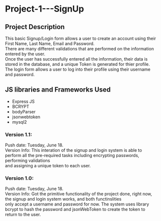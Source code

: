 # Project-1---SignUp
## Project Description
This basic Signup/Login form allows a user to create an account using their First Name, Last Name, Email and Password. <br/>
There are many different validations that are performed on the information entered by the user. <br/>
Once the user has successfully entered all the information, their data is stored in the database, and a unique Token is generated for thier profile. <br/>
The login form allows a user to log into their profile using their username and password.<br/>
## JS libraries and Frameworks Used
* Express JS
* BCRYPT
* bodyParser
* jsonwebtoken
* mysql2
### Version 1.1:
Push date: Tuesday, June 18. <br/>
Version Info: This interation of the signup and login system is able to perform all the pre-required tasks including encrypting passwords, performing validations <br/>
and assigning a unique token to each user.<br/>
### Version 1.0:
Push date: Tuesday, June 18.<br/>
Version Info: Got the primitive functionality of the project done, right now, the signup and login system works, and both functinslities <br/>only accept a username and password for now. The system uses library bcrypt to hash the password and jsonWebToken to create the token to <br/>return to the user. 


